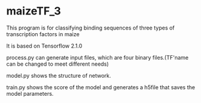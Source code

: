 # maizeTF_3

This program is for classifying binding sequences of three types of transcription factors in maize

It is based on Tensorflow 2.1.0

process.py can generate input files, which are four binary files.(TF'name can be changed to meet different needs)

model.py shows the structure of network.

train.py shows the score of the model and generates a h5file that saves the model parameters.

